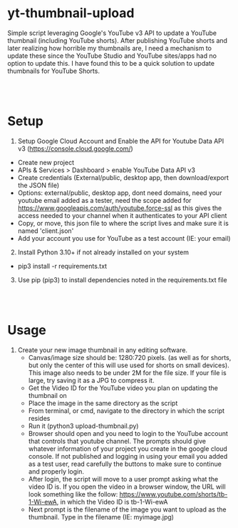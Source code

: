# yt-thumbnail-upload

Simple script leveraging Google's YouTube v3 API to update a YouTube thumbnail (including YouTube shorts). After publishing YouTube shorts and later realizing how horrible my thumbnails are, I need a mechanism to update these since the YouTube Studio and YouTube sites/apps had no option to update this. I have found this to be a quick solution to update thumbnails for YouTube Shorts.

<br><br>

# Setup

1. Setup Google Cloud Account and Enable the API for Youtube Data API v3 (https://console.cloud.google.com/)
  - Create new project
  - APIs & Services > Dashboard > enable YouTube Data API v3
  - Create credentials (External/public, desktop app, then download/export the JSON file)
  - Options: external/public, desktop app, dont need domains, need your youtube email added as a tester, need the scope added for https://www.googleapis.com/auth/youtube.force-ssl as this gives the access needed to your channel when it authenticates to your API client
  - Copy, or move, this json file to where the script lives and make sure it is named 'client.json'
  - Add your account you use for YouTube as a test account (IE: your email)
2. Install Python 3.10+ if not already installed on your system
  - pip3 install -r requirements.txt
3. Use pip (pip3) to install dependencies noted in the requirements.txt file

<br><br>

# Usage
1. Create your new image thumbnail in any editing software. 
   - Canvas/image size should be: 1280:720 pixels. (as well as for shorts, but only the center of this will use used for shorts on small devices). This image also needs to be under 2M for the file size. If your file is large, try saving it as a JPG to compress it.
   - Get the Video ID for the YouTube video you plan on updating the thumbnail on
   - Place the image in the same directory as the script
   - From terminal, or cmd, navigate to the directory in which the script resides
   - Run it (python3 upload-thumbnail.py)
   - Browser should open and you need to login to the YouTube account that controls that youtube channel. The prompts should give whatever information of your project you create in the google cloud console. If not published and logging in using your email you added as a test user, read carefully the buttons to make sure to continue and properly login.
   - After login, the script will move to a user prompt asking what the video ID is. If you open the video in a browser window, the URL will look something like the follow: https://www.youtube.com/shorts/tb-1-Wi-ewA, in which the Video ID is tb-1-Wi-ewA
   - Next prompt is the filename of the image you want to upload as the thumbnail. Type in the filename (IE: myimage.jpg)
